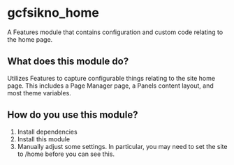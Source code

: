 # gcfsikno_home
A Features module that contains configuration and custom code relating to the home page.

## What does this module do?
Utilizes Features to capture configurable things relating to the site home page.  This includes a Page Manager page, a Panels content layout, and most theme variables.

## How do you use this module?
1. Install dependencies
2. Install this module
3. Manually adjust some settings.  In particular, you may need to set the site to /home before you can see this.
